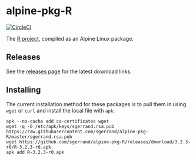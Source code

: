 # alpine-pkg-R

[![CircleCI](https://img.shields.io/circleci/project/sgerrand/alpine-pkg-R/master.svg)](https://circleci.com/gh/sgerrand/alpine-pkg-R)

The [R project][r-project], compiled as an Alpine Linux package.

## Releases

See the [releases page][releases] for the latest download links.

## Installing

The current installation method for these packages is to pull them in using
`wget` or `curl` and install the local file with `apk`:

    apk --no-cache add ca-certificates wget
    wget -q -O /etc/apk/keys/sgerrand.rsa.pub https://raw.githubusercontent.com/sgerrand/alpine-pkg-R/master/sgerrand.rsa.pub
    wget https://github.com/sgerrand/alpine-pkg-R/releases/download/3.2.3-r0/R-3.2.3-r0.apk
    apk add R-3.2.3-r0.apk

[r-project]: http://www.r-project.org/
[releases]: https://github.com/sgerrand/alpine-pkg-R/releases/
